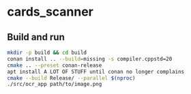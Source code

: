 # cards_scanner


## Build and run
```bash
mkdir -p build && cd build
conan install .. --build=missing -s compiler.cppstd=20
cmake .. --preset conan-release  
apt install A LOT OF STUFF until conan no longer complains
cmake --build Release/ --parallel $(nproc)
./src/ocr_app path/to/image.png
```